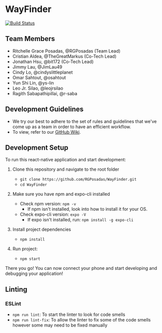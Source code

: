 # WayFinder

[![Build Status](https://travis-ci.com/RGPosadas/WayFinder.svg?branch=develop)](https://travis-ci.com/RGPosadas/WayFinder)

## Team Members

- Ritchelle Grace Posadas, @RGPosadas (Team Lead)
- Cristian Aldea, @TheGreatMarkus (Co-Tech Lead)
- Jonathan Hsu, @bit172 (Co-Tech Lead)
- Jimmy Lau, @JimLau49
- Cindy Lo, @cindyslittleplanet
- Omar Sahtout, @osahtout
- Yun Shi Lin, @ys-lin
- Leo Jr. Silao, @leojrsilao
- Ragith Sabapathipillai, @r-saba

## Development Guidelines

- We try our best to adhere to the set of rules and guidelines that we've come up as a team in order to have an efficient workflow.
- To view, refer to our [GitHub Wiki](https://github.com/RGPosadas/WayFinder/wiki).

## Development Setup

To run this react-native application and start development:

1. Clone this repository and navigate to the root folder
   - `git clone https://github.com/RGPosadas/WayFinder.git`
   - `cd WayFinder`
2. Make sure you have npm and expo-cli installed
   - Check npm version: `npm -v`
     - If npm isn't installed, look into how to install it for your OS.
   - Check expo-cli version: `expo -V`
     - If expo isn't installed, run: `npm install -g expo-cli`
3. Install project dependencies
   - `npm install`
4. Run project:

   - `npm start`

There you go! You can now connect your phone and start developing and debugging your application!

## Linting 

### ESLint 

* `npm run lint`: To start the linter to look for code smells
* `npm run lint-fix`: To allow the linter to fix some of the code smells however some may need to be fixed manually

